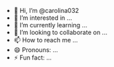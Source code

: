 - 👋 Hi, I’m @carolina032
- 👀 I’m interested in ...
- 🌱 I’m currently learning ...
- 💞️ I’m looking to collaborate on ...
- 📫 How to reach me ...
- 😄 Pronouns: ...
- ⚡ Fun fact: ...

<!---
carolina032/carolina032 is a ✨ special ✨ repository because its `README.md` (this file) appears on your GitHub profile.
You can click the Preview link to take a look at your change

--->

